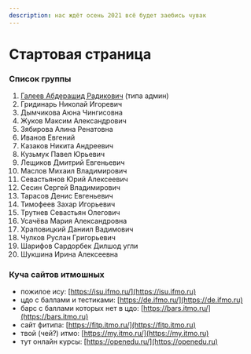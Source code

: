 ```yaml
---
description: нас ждёт осень 2021 всё будет заебись чувак
---
```


# Стартовая страница

### Список группы

1. [Галеев Абдерашид Радикович](https://vk.com/grashid) (типа админ)&#x20;
2. Гридинарь Николай Игоревич
3. Дымчикова Аюна Чингисовна
4. Жуков Максим Александрович
5. Зябирова Алина Ренатовна&#x20;
6. Иванов Евгений
7. Казаков Никита Андреевич&#x20;
8. Кузьмук Павел Юрьевич
9. Лещиков Дмитрий Евгеньевич &#x20;
10. Маслов Михаил Владимирович
11. Севастьянов Юрий Алексеевич
12. Сесин Сергей Владимирович
13. Тарасов Денис Евгеньевич
14. Тимофеев Захар Игорьевич&#x20;
15. Трутнев Севастьян Олегович
16. Усачёва Мария Александровна&#x20;
17. Храповицкий Даниил Вадимович&#x20;
18. Чулков Руслан Григорьевич&#x20;
19. Шарифов Сардорбек Дилшод угли
20. Шукшина Ирина Алексеевна

### Куча сайтов итмошных

* пожилое ису: [https://isu.ifmo.ru/](https://isu.ifmo.ru)
* цдо с баллами и тестиками: [https://de.ifmo.ru/](https://de.ifmo.ru)
* барс с баллами которых нет в цдо: [https://bars.itmo.ru/](https://bars.itmo.ru)
* сайт фитипа: [https://fitp.itmo.ru/](https://fitp.itmo.ru)
* твой (чей?) итмо: [https://my.itmo.ru/](https://my.itmo.ru)
* тут онлайн курсы: [https://openedu.ru/](https://openedu.ru)
